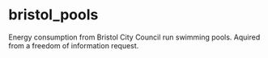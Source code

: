 # bristol_pools
Energy consumption from Bristol City Council run swimming pools. Aquired from a freedom of information request.
